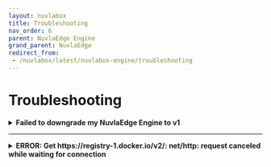 ```yaml
---
layout: nuvlabox
title: Troubleshooting
nav_order: 6
parent: NuvlaEdge Engine
grand_parent: NuvlaEdge
redirect_from:
 - /nuvlabox/latest/nuvlabox-engine/troubleshooting
---
```


# Troubleshooting


<details><summary><b>Failed to downgrade my NuvlaEdge Engine to v1</b></summary>

<div markdown="1">
Automated migrations across major versions (e.g. v1 to v2) are not currently supported. So even if it looks like your NuvlaEdge
Engine downgrade finished successfully, you'll soon realize, from Nuvla, that your NuvlaEdge is not healthy. If you must downgrade from a NuvlaEdge Engine v2 to v1, please contact us.
</div>

</details>

---


<details><summary><b>ERROR: Get https://registry-1.docker.io/v2/: net/http: request canceled while waiting for connection</b></summary>

<div markdown="1">
If you are getting this error while installing the NuvlaEdge Engine:

```bash
ERROR: Get https://registry-1.docker.io/v2/: net/http: request canceled while waiting for connection (Client.Timeout exceeded while awaiting headers)
```

then you might be experiencing some networking issues with your setup. Try restarting your Docker Daemon (e.g. `systemctl restart docker` on Ubuntu), or ultimately, restart your device. If none of these solutions work, have a look at this [thread](https://forums.docker.com/t/docker-pull-results-in-request-canceled-while-waiting-for-connection-client-timeout-exceeded-while-awaiting-headers/73064/27)
</div>

</details>
